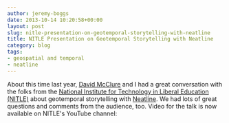 ```yaml
---
author: jeremy-boggs
date: 2013-10-14 10:20:58+00:00
layout: post
slug: nitle-presentation-on-geotemporal-storytelling-with-neatline
title: NITLE Presentation on Geotemporal Storytelling with Neatline
category: blog
tags:
- geospatial and temporal
- neatline
---
```


About this time last year, [David McClure](https://scholarslab.org/people/david-mcclure/) and I had a great conversation with the folks from the [National Institute for Technology in Liberal Education (NITLE)](http://www.nitle.org/) about geotemporal storytelling with [Neatline](http://neatline.org). We had lots of great questions and comments from the audience, too. Video for the talk is now available on NITLE's YouTube channel:


